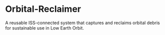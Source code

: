# Orbital-Reclaimer
A reusable ISS-connected system that captures and reclaims orbital debris for sustainable use in Low Earth Orbit.
